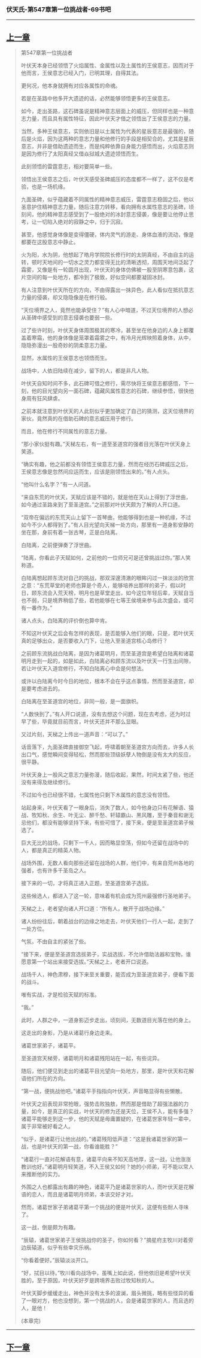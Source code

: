 ### 伏天氏-第547章第一位挑战者-69书吧

--------
[上一章](./28c4ac41aa8257da0a5dc61983263b90.md)
--------


>
>
>
>第547章第一位挑战者
>
>叶伏天本身已经领悟了火焰属性、金属性以及土属性的王侯意志，因而对于他而言，王侯意志已经入门，已明其理，自得其法。
>
>更何况，他本身就拥有对应各属性的命魂。
>
>若是在圣路中他多开大遗迹的话，必然能够领悟更多的王侯意志。
>
>如今，走出圣路，这石碑虽说是精神意志层面上的威压，但同样也是一种意志力量，而且具有属性特征，因此叶伏天才借之领悟出了王侯意志的力量。
>
>当然，多种王侯意志，实则依旧是以土属性为代表的星辰意志是最强的，随后是火焰，因为这两种的意志力量和他修行的手段是相契合的，尤其是星辰意志，并非是借助遗迹而生，而是纯粹依靠自身能力感悟而出，火焰意志则是因为修行了太阳真经又借焱狱城大遗迹领悟而生。
>
>此刻领悟的雷霆意志，相对要简单一些。
>
>领悟出王侯意志之后，叶伏天感受圣碑威压的态度都不一样了，这不仅是考验，也是一场机缘。
>
>九面圣碑，似乎蕴藏着不同属性的精神意志威压，雷霆意志稳固之后，他以圣意护住精神意志力量，随后注意力转移，看向拥有水属性意志的圣碑，顷刻间，他的精神意志感受到了一股绝对的冰封意志侵袭，像是要让他停止思考，让一切陷入绝对的寂静之中，归于沉寂。
>
>甚至，他感觉身体像是变得僵硬，体内灵气的游走、身体血液的流动，像是都要在这股意志中静止。
>
>火为阳，水为阴，他想起了皓月学院院长修行时的太阴真经，不由自主的运转，顿时天地间的一切水之灵力都变得无比的清晰透彻，周围天地间泛起了霜雾，又像是有一轮圆月出现，叶伏天的身体仿佛被一股至阴寒意包裹，这片空间的每一处地方，都冷到了极致，好似空间都要凝固冰封。
>
>有人注意到叶伏天所在的方向，不由得露出一抹异色，此人看似在抵抗意志力量的侵袭，却又隐隐像是在修行般。
>
>“天位境界之人，竟然也能承受住？”有人心中暗道，不过天位境界的人想必从圣碑中感受到的意志侵袭也要弱一些。
>
>过了些许时刻，叶伏天身体周围极其的寒冷，甚至坐在他身边的人身上都覆盖着寒霜，他的身体像是笼罩着霜雾之中，有冷月光辉映照着身体，从中，隐隐弥漫出一股奇妙的阴柔意志力量。
>
>显然，水属性的王侯意志也领悟而生。
>
>战场中，人依旧陆续在减少，留下的人，都是非凡人物。
>
>叶伏天自知时间不多，此石碑可借之修行，需尽快将王侯意志都感悟，下一刻，他的目光望向另一面石碑，蕴藏风属性意志的石碑，继续参悟，很快他身周有狂风肆虐。
>
>之前本就注意到叶伏天的人此刻似乎更加确定了自己的猜测，这天位境界的家伙，竟然真的在借助石碑的意志威压用于修行。
>
>而且，他在修行不同属性的意志力量。
>
>“那小家伙挺有趣。”天梯左右，有一道至圣道宫的强者目光落在叶伏天身上笑道。
>
>“确实有趣，他之前都没有领悟王侯意志力量，然而在经历石碑威压之后，王侯意志像是忽然间应运而生，应该是刚领悟出来的。”有人点头。
>
>“他叫什么名字？”有一人问道。
>
>“来自东荒的叶伏天，天赋应该是不错的，就是他在天山上得到了浮世曲，如今通过圣路来到了至圣道宫。”之前那对叶伏天颇为了解的人开口道。
>
>“双帝在偏远的东荒天山上留下一首琴曲，他能够得到也是一种机缘，不过如今不少人都得到了。”有人目光望向天梯一处方向，那里有一道身影安静的坐在那，身前有着一张古琴，正是白陆离。
>
>白陆离，之前便弹奏了浮世曲。
>
>“陆离，你看此子天赋如何，之前他的一位师兄可是还曾挑战过你。”那人笑称道。
>
>白陆离想起顾东流对自己的挑战，那双深邃清澈的眼眸闪过一抹淡淡的欣赏之意：“东荒草堂的老师也算是个奇人，能够培养出那样的弟子，假以时日，顾东流会入荒天榜，明月也是草堂走出，如今这位年轻后辈，天赋自当也不弱，只是境界稍低了些，若他能够在七等王侯境来参与此次盛会，或可有一番作为。”
>
>诸人点头，白陆离的评价倒也算中肯。
>
>不知这叶伏天之后会有怎样的表现，是否能够入他们的眼，只是，若叶伏天真的足够出众，是否要收入门下，让他入至圣道宫核心岛修行？
>
>之前顾东流挑战白陆离，是因为诸葛明月，而至圣道宫是希望白陆离和诸葛明月走到一起的，如是如此，白陆离必和顾东流以及叶伏天一行生出间隙，若让叶伏天入道宫修行，不知白陆离心中会是何想法。
>
>或许以白陆离今时今日的地位，根本不会在乎这点事情，然而至圣道宫，却是要考虑进去的。
>
>白陆离在至圣道宫的地位，非同一般，是一面旗帜。
>
>“人数快到了。”有人开口说道，没有去想这个问题，现在去考虑，还为时过早了些，毕竟就目前而言，叶伏天还并不那么显眼。
>
>又过片刻，天梯之上传出一道声音：“可以了。”
>
>话音落下，九面圣碑直接御空飞起，呼啸着朝至圣道宫方向而去，许多人长出口气，感觉瞬间变得轻松，然而那些顶级妖孽人物倒是没有太大的反应，很平静。
>
>叶伏天身上一股风之意志力量弥漫，随后收起，果然，时间太紧了些，他还没有来得及继续修行。
>
>不过如今也已经很不错，七属性他只剩下木属性的意志没有领悟。
>
>站起身来，叶伏天看了一眼身后，消失了数人，如今他身边只有花解语、猿战、牧知秋、余生、叶无尘、醉千愁、轩辕霸山、黑风雕，至于秦音和谢无忌他们，都没有能够坚持下来，有些可惜了，接下来，便是至圣道宫弟子候选了。
>
>巨大无比的战场，只剩下一千人，因而略显空荡，但如今还留在战场中的人，都是真正的精英人物。
>
>战场外围，无数人看向那些还留在战场的人群，他们中，有来自荒州各地的强者，也有许多千圣岛之人。
>
>接下来的一切，才将真正进入正题，至圣道宫弟子选拔。
>
>这些候选人，都进入了这一轮，意味着有机会成为荒州最强修行圣地弟子。
>
>天梯之上，老者望向诸人开口道：“所有人，散开于战场边缘。”
>
>诸人纷纷往后，朝着战台的边缘之地走去，叶伏天他们一行人一起，走到了一处方位。
>
>气氛，不由自主的紧张了些。
>
>“接下来，便是至圣道宫选拔弟子，实战选拔，不允许借助法器和宝物，谁愿意第一个站出来接受选拔。”天梯之上，老者开口说道。
>
>战场千人，神色肃穆，接下来至关重要，能否成为至圣道宫弟子，便看下面的战斗。
>
>唯有实战，才是检验天赋的标准。
>
>“我。”
>
>此时，人群之中，一道身影迈步走出，顷刻间，无数道目光落在他的身上。
>
>这走出的身影，乃是从诸葛行身边走来。
>
>诸葛世家弟子，诸葛平。
>
>至圣道宫天梯旁，诸葛明月和诸葛残阳站在一起，有些诧异。
>
>随后，他们便见到走出的诸葛平目光望向一处地方，那里，是叶伏天和花解语他们所在的方向。
>
>“第一战，便挑战他吧。”诸葛平手指指向叶伏天，声音略显得有些懒散。
>
>叶伏天之前表现非常抢眼，强势击败独敖，然而那是借助了超强法器的力量，如今，是真正的实战，叶伏天的修为还是天位，王侯不入，能有多强？
>诸葛平能够走到这一步，他的天赋是毋庸置疑的，在诸葛世家年轻一辈中，属于非常被好看之人。
>
>“似乎，是诸葛行让他出战的。”诸葛残阳低声道：“这是我诸葛世家的第一战，也是叶伏天的第一战，你看谁能胜？”
>
>“诸葛行一直对花解语有意，诸葛平向来不知天高地厚，这一战，让他涨涨教训也好。”诸葛明月轻笑道，不入王侯又如何？她的小师弟，可不能以常人来推断他的实力。
>
>外围之人也都露出有趣的神色，诸葛平乃是诸葛世家的人，而叶伏天是花解语的恋人，而且是诸葛明月师弟，本该交好才对。
>
>然而，诸葛世家子弟诸葛平第一个挑战的便是叶伏天，这便有些耐人寻味了。
>
>这一战，倒是颇为有趣。
>
>“辰辕，诸葛世家弟子王侯挑战你的圣子，你如何看？”摘星府主牧川对着旁边辰辕道，似乎有些幸灾乐祸。
>
>“你看着便好。”辰辕淡淡开口。
>
>“好，拭目以待。”牧川看向战场中，虽嘴上如此说，但他依旧是希望叶伏天胜的，至于原因，叶伏天好歹是跨境界击败过牧知秋的人。
>
>叶伏天脚步缓缓走出，神色并没有太多的波澜，眉头微挑，略有些怪异的看了一眼对方，他也没想到，第一个挑战的人，会是诸葛世家的人，而且选的人，是他！
>
>(本章完)
>
>

--------
[下一章](./f10554a73a6a40aad37aa17cad25b82e.md)
--------
